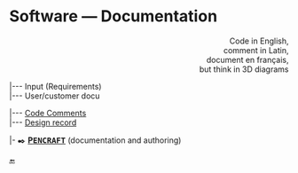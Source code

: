 # Software &mdash; Documentation

<p dir="rtl">,Code in English<br/>,comment in Latin<br/>,document en français<br/>but think in 3D diagrams</p>

|--- Input (Requirements)\
|--- User/customer docu

|--- [Code Comments](README+/code-comments.md)\
|--- [Design record](README+/design-record.md)

|- ✒️ [**P<samp>ENCRAFT</samp>**](../../pencraft/) (documentation and authoring)

🔚
